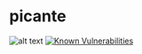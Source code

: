 # picante
![alt text](https://quay.io/repository/gbenselum/picante/status)
<a href="https://snyk.io/test/github/gbenselum/picante?targetFile=Dockerfile"><img src="https://snyk.io/test/github/gbenselum/picante/badge.svg?targetFile=Dockerfile" alt="Known Vulnerabilities" data-canonical-src="https://snyk.io/test/github/gbenselum/picante?targetFile=Dockerfile" style="max-width:100%;"></a>
